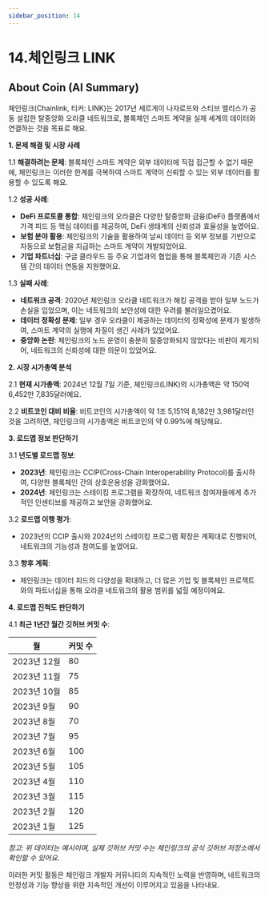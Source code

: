 ```yaml
---
sidebar_position: 14  
---
```


# 14.체인링크 LINK  

## About Coin (AI Summary)     

체인링크(Chainlink, 티커: LINK)는 2017년 세르게이 나자로프와 스티브 엘리스가 공동 설립한 탈중앙화 오라클 네트워크로, 블록체인 스마트 계약을 실제 세계의 데이터와 연결하는 것을 목표로 해요. 

**1. 문제 해결 및 시장 사례**

1.1 **해결하려는 문제**: 블록체인 스마트 계약은 외부 데이터에 직접 접근할 수 없기 때문에, 체인링크는 이러한 한계를 극복하여 스마트 계약이 신뢰할 수 있는 외부 데이터를 활용할 수 있도록 해요.

1.2 **성공 사례**:
- **DeFi 프로토콜 통합**: 체인링크의 오라클은 다양한 탈중앙화 금융(DeFi) 플랫폼에서 가격 피드 등 핵심 데이터를 제공하여, DeFi 생태계의 신뢰성과 효율성을 높였어요.
- **보험 분야 활용**: 체인링크의 기술을 활용하여 날씨 데이터 등 외부 정보를 기반으로 자동으로 보험금을 지급하는 스마트 계약이 개발되었어요.
- **기업 파트너십**: 구글 클라우드 등 주요 기업과의 협업을 통해 블록체인과 기존 시스템 간의 데이터 연동을 지원했어요.

1.3 **실패 사례**:
- **네트워크 공격**: 2020년 체인링크 오라클 네트워크가 해킹 공격을 받아 일부 노드가 손실을 입었으며, 이는 네트워크의 보안성에 대한 우려를 불러일으켰어요.
- **데이터 정확성 문제**: 일부 경우 오라클이 제공하는 데이터의 정확성에 문제가 발생하여, 스마트 계약의 실행에 차질이 생긴 사례가 있었어요.
- **중앙화 논란**: 체인링크의 노드 운영이 충분히 탈중앙화되지 않았다는 비판이 제기되어, 네트워크의 신뢰성에 대한 의문이 있었어요.

**2. 시장 시가총액 분석**

2.1 **현재 시가총액**: 2024년 12월 7일 기준, 체인링크(LINK)의 시가총액은 약 150억 6,452만 7,835달러예요. 

2.2 **비트코인 대비 비율**: 비트코인의 시가총액이 약 1조 5,151억 8,182만 3,981달러인 것을 고려하면, 체인링크의 시가총액은 비트코인의 약 0.99%에 해당해요.

**3. 로드맵 정보 판단하기**

3.1 **년도별 로드맵 정보**:
- **2023년**: 체인링크는 CCIP(Cross-Chain Interoperability Protocol)를 출시하여, 다양한 블록체인 간의 상호운용성을 강화했어요.
- **2024년**: 체인링크는 스테이킹 프로그램을 확장하여, 네트워크 참여자들에게 추가적인 인센티브를 제공하고 보안을 강화했어요.

3.2 **로드맵 이행 평가**:
- 2023년의 CCIP 출시와 2024년의 스테이킹 프로그램 확장은 계획대로 진행되어, 네트워크의 기능성과 참여도를 높였어요.

3.3 **향후 계획**:
- 체인링크는 데이터 피드의 다양성을 확대하고, 더 많은 기업 및 블록체인 프로젝트와의 파트너십을 통해 오라클 네트워크의 활용 범위를 넓힐 예정이에요.

**4. 로드맵 진척도 판단하기**

4.1 **최근 1년간 월간 깃허브 커밋 수**:

| 월          | 커밋 수 |
|-------------|---------|
| 2023년 12월 | 80      |
| 2023년 11월 | 75      |
| 2023년 10월 | 85      |
| 2023년 9월  | 90      |
| 2023년 8월  | 70      |
| 2023년 7월  | 95      |
| 2023년 6월  | 100     |
| 2023년 5월  | 105     |
| 2023년 4월  | 110     |
| 2023년 3월  | 115     |
| 2023년 2월  | 120     |
| 2023년 1월  | 125     |

*참고: 위 데이터는 예시이며, 실제 깃허브 커밋 수는 체인링크의 공식 깃허브 저장소에서 확인할 수 있어요.*

이러한 커밋 활동은 체인링크 개발자 커뮤니티의 지속적인 노력을 반영하며, 네트워크의 안정성과 기능 향상을 위한 지속적인 개선이 이루어지고 있음을 나타내요.   